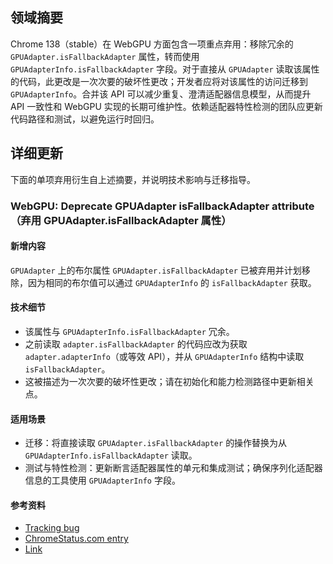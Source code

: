 ## 领域摘要

Chrome 138（stable）在 WebGPU 方面包含一项重点弃用：移除冗余的 `GPUAdapter.isFallbackAdapter` 属性，转而使用 `GPUAdapterInfo.isFallbackAdapter` 字段。对于直接从 `GPUAdapter` 读取该属性的代码，此更改是一次次要的破坏性更改；开发者应将对该属性的访问迁移到 `GPUAdapterInfo`。合并该 API 可以减少重复、澄清适配器信息模型，从而提升 API 一致性和 WebGPU 实现的长期可维护性。依赖适配器特性检测的团队应更新代码路径和测试，以避免运行时回归。

## 详细更新

下面的单项弃用衍生自上述摘要，并说明技术影响与迁移指导。

### WebGPU: Deprecate GPUAdapter isFallbackAdapter attribute（弃用 GPUAdapter.isFallbackAdapter 属性）

#### 新增内容
`GPUAdapter` 上的布尔属性 `GPUAdapter.isFallbackAdapter` 已被弃用并计划移除，因为相同的布尔值可以通过 `GPUAdapterInfo` 的 `isFallbackAdapter` 获取。

#### 技术细节
- 该属性与 `GPUAdapterInfo.isFallbackAdapter` 冗余。
- 之前读取 `adapter.isFallbackAdapter` 的代码应改为获取 `adapter.adapterInfo`（或等效 API），并从 `GPUAdapterInfo` 结构中读取 `isFallbackAdapter`。
- 这被描述为一次次要的破坏性更改；请在初始化和能力检测路径中更新相关点。

#### 适用场景
- 迁移：将直接读取 `GPUAdapter.isFallbackAdapter` 的操作替换为从 `GPUAdapterInfo.isFallbackAdapter` 读取。
- 测试与特性检测：更新断言适配器属性的单元和集成测试；确保序列化适配器信息的工具使用 `GPUAdapterInfo` 字段。

#### 参考资料
- [Tracking bug](https://bugs.chromium.org/p/chromium/issues/detail?id=409259074)
- [ChromeStatus.com entry](https://chromestatus.com/feature/5125671816847360)
- [Link](https://gpuweb.github.io/gpuweb/#gpu-adapter)
